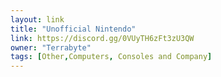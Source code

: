 ```yaml
---
layout: link
title: "Unofficial Nintendo"
link: https://discord.gg/0VUyTH6zFt3zU3QW
owner: "Terrabyte"
tags: [Other,Computers, Consoles and Company]
---
```


